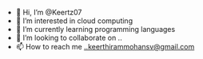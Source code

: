 - 👋 Hi, I’m @Keertz07
- 👀 I’m interested in cloud computing
- 🌱 I’m currently learning programming languages
- 💞️ I’m looking to collaborate on ..
- 📫 How to reach me ..keerthirammohansv@gmail.com

<!---
Keertz07/Keertz07 is a ✨ special ✨ repository because its `README.md` (this file) appears on your GitHub profile.
You can click the Preview link to take a look at your changes.
--->
